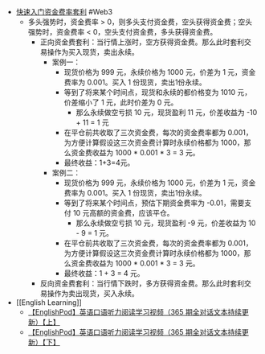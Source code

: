 - [快速入门资金费率套利](https://www.aicoin.com/article/301885.html) #Web3
	- 多头强势时，资金费率 > 0，则多头支付资金费，空头获得资金费；空头强势时，资金费率 < 0，空头支付资金费，多头获得资金费。
		- 正向资金费套利：当行情上涨时，空方获得资金费。那么此时套利交易操作为买入现货，卖出永续。
			- 案例一：
				- 现货价格为 999 元，永续价格为 1000 元，价差为 1 元，资金费率为  0.001。买入 1 份现货，卖出1份永续。
				- 等到了将来某个时间点，现货和永续的都价格变为 1010 元，价差缩小了 1 元，此时价差为 0 元。
					- 那么永续做空亏损 10 元，现货盈利 11 元，价差收益为 -10 + 11 = 1 元
				- 在平仓前共收取了三次资金费，每次的资金费率都为 0.001，为方便计算假设这三次资金费计算时永续价格都为 1000，那么资金费收益为 1000 * 0.001 * 3 = 3 元。
				- 最终收益：1+3=4元。
			- 案例二：
				- 现货价格为 999 元，永续价格为 1000 元，价差为 1 元，资金费率为 0.001。买入 1 份现货，卖出1份永续。
				- 等到了将来某个时间点，预估下期资金费率为 -0.01，需要支付 10 元高额的资金费，应该平仓。
					- 那么永续做空亏损 10 元，现货盈利 -9 元，价差收益为 10 - 9 = 1 元。
				- 在平仓前共收取了三次资金费，每次的资金费率都为 0.001，为方便计算假设这三次资金费计算时永续价格都为 1000，那么资金费收益为 1000 * 0.001 * 3 = 3 元。
				- 最终收益：1 + 3 = 4 元。
		- 反向资金费套利：当行情下跌时，多方获得资金费。那么此时套利交易操作为卖出现货，买入永续。
- [[English Learning]]
	- [【EnglishPod】英语口语听力阅读学习视频（365 期全对话文本持续更新）【上】](https://www.bilibili.com/video/BV13j411X7Ai)
	- [【EnglishPod】英语口语听力阅读学习视频（365 期全对话文本持续更新）【下】](https://www.bilibili.com/video/BV1Qs4y1k7dA)